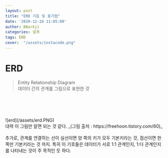 ```yaml
---
layout: post
title: "ERD 기호 및 표기법"
date: '2020-12-24 11:05:00'
author: BBarkji
categories: 설계
tags: ERD
cover:  "/assets/instacode.png"
---
```




# ERD    
> Entity Relationship Diagram            
> 데이터 간의 관계를 그림으로 표현한 것                  
<br/>
<br/>
<br/>
<br/> 
![erd](/assets/erd.PNG)        
<br/>
대략 이 그림만 알면 되는 것 같다.         
_(그림 출처 : https://freehoon.tistory.com/60)_         
<br/>
<br/>
추가로, 관계를 연결하는 선이 실선이면 양 쪽의 키가 모두 기본키라는 것, 점선이면 한 쪽만 기본키라는 것 까지.      
특히 이 기호들은 데이터가 서로 1:1 관계인지, 1:다 관계인지를 나타내는 것이 주 목적인 듯 하다.      
        
